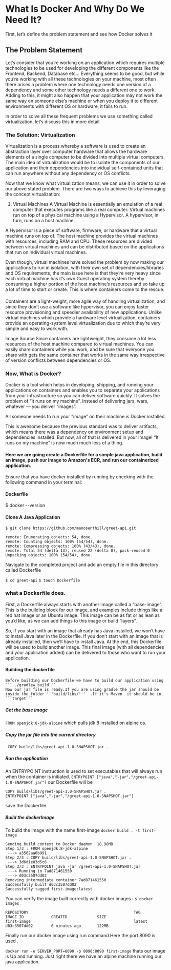 # What Is Docker And Why Do We Need It?
First, let’s define the problem statement and see how Docker solves it
## The Problem Statement
Let’s consider that you’re working on an application which requires multiple technologies to be used for developing the different components like the Frontend, Backend, Database etc… Everything seems to be good, but while you’re working with all these technologies on your machine, most often there arises a problem where one technology needs one version of a dependency and some other technology needs a different one to work. Adding to this, it might also happen that your application may not work the same way on someone else’s machine or when you deploy it to different environments with different OS or hardware, it fails to run.

In order to solve all these frequent problems we use something called virtualization, let’s discuss this in more detail

### The Solution: Virtualization
Virtualization is a process whereby a software is used to create an abstraction layer over computer hardware that allows the hardware elements of a single computer to be divided into multiple virtual computers. The main idea of virtualization would be to isolate the components of our application and their dependencies into individual self-contained units that can run anywhere without any dependency or OS conflicts.

Now that we know what virtualization means, we can use it in order to solve our above stated problem. There are two ways to achieve this by leveraging the concept virtualization:

1. Virtual Machines
A Virtual Machine is essentially an emulation of a real computer that executes programs like a real computer. Virtual machines run on top of a physical machine using a Hypervisor. A hypervisor, in turn, runs on a host machine.

A Hypervisor is a piece of software, firmware, or hardware that a virtual machine runs on top of. The host machine provides the virtual machines with resources, including RAM and CPU. These resources are divided between virtual machines and can be distributed based on the applications that run on individual virtual machines.


Even though, virtual machines have solved the problem by now making our applications to run in isolation, with their own set of dependencies/libraries and OS requirements, the main issue here is that they’re very heavy since each virtual machine has it’s own Guest operating system thereby consuming a higher portion of the host machine’s resources and so take up a lot of time to start or create. This is where containers come to the rescue.
####
Containers are a light-weight, more agile way of handling virtualization, and since they don’t use a software like hypervisor, you can enjoy faster resource provisioning and speedier availability of new applications. Unlike virtual machines which provide a hardware level virtualization, containers provide an operating-system level virtualization due to which they’re very simple and easy to work with.


Image Source
Since containers are lightweight, they consume a lot less resources of the host machine compared to virtual machines. You can easily share containers while you work, and be sure that everyone you share with gets the same container that works in the same way irrespective of version conflicts between dependencies or OS.

### Now, What is Docker?
Docker is a tool which helps in developing, shipping, and running your applications on containers and enables you to separate your applications from your infrastructure so you can deliver software quickly.
It solves the problem of “it runs on my machine”. Instead of delivering jars, wars, whatever — you deliver “images”.

All someone needs to run your “image” on their machine is Docker installed.

This is awesome because the previous standard was to deliver artifacts, which means there was a dependency on environment setup and dependencies installed. But now, all of that is delivered in your image! “It runs on my machine” is now much much less of a thing.

#### Here we are going create a Dockerfile for a simple java application, build an image, push our image to Amazon's ECR, and run our containerized application.
Ensure that you have docker installed by running by checking with the following command in your terminal:

#### Dockerfile
$ docker --version
#### Clone A Java Application
```$ git clone https://github.com/manosenthill/greet-api.git```

```Cloning into 'greet-api'...
remote: Enumerating objects: 54, done.
remote: Counting objects: 100% (54/54), done.
remote: Compressing objects: 100% (43/43), done.
remote: Total 54 (delta 13), reused 22 (delta 0), pack-reused 0
Unpacking objects: 100% (54/54), done.
```
Navigate to the completed project and add an empty file in this directory called Dockerfile 

```$ cd greet-api```
```$ touch Dockerfile```

### what a Dockerfile does.
First, a Dockerfile always starts with another image called a “base-image”. This is the building block for our image, and examples include things like a red hat image or an Ubuntu image. This image can be as fat or as lean as you’d like, as we can add things to this image or build “layers”.

So, if you start with an image that already has Java installed, we won’t have to install Java later in the Dockerfile. If you don’t start with an image that is already installed, then we’ll have to install Java. At the end, this Dockerfile will be used to build another image. This final image (with all dependencies and your application added) can be delivered to those who want to run your application.

#### Building the dockerfile
    Before building our Dockerfile we have to build our application using
    ``` ./gradlew build```
    Now our jar file is ready.If you are using gradle the jar should be inside the folder '''build/libs/'''  .If it's Maven  it should be in ```target```
##### Get the base image
```FROM openjdk:8-jdk-alpine```
 which pulls jdk 8 installed on alpine os.
##### Copy the jar file into the current directory
``` COPY build/libs/greet-api-1.0-SNAPSHOT.jar .```
##### Run the application
An ENTRYPOINT instruction is used to set executables that will always run when the container is initiated.
```ENTRYPOINT ["java","-jar","/greet-api-1.0-SNAPSHOT.jar"]```
our Dockerfile will be 
``` FROM openjdk:8-jdk-alpine
COPY build/libs/greet-api-1.0-SNAPSHOT.jar .
ENTRYPOINT ["java","-jar","/greet-api-1.0-SNAPSHOT.jar"] 
```
save the Dockerfile.
##### Build the dockerImage
To build the image with the name first-image
```docker build . -t first-image```
```
Sending build context to Docker daemon  18.98MB
Step 1/3 : FROM openjdk:8-jdk-alpine
 ---> a3562aa0b991
Step 2/3 : COPY build/libs/greet-api-1.0-SNAPSHOT.jar .
 ---> 3d6d1e83d5c6
Step 3/3 : ENTRYPOINT java -jar /greet-api-1.0-SNAPSHOT.jar
 ---> Running in 7ad871461550
 ---> d03c3507dd02
Removing intermediate container 7ad871461550
Successfully built d03c3507dd02
Successfully tagged first-image:latest
```
You can verify the image built correctly with docker images :
```$ docker images ```
```
REPOSITORY                                              TAG                 IMAGE ID            CREATED             SIZE
first-image                                             latest              d03c3507dd02        6 minutes ago       122MB
```
Finally run our docker image using run command.Here the port 8090 is used .


```docker run -e SERVER_PORT=8090 -p 8090:8090 first-image```
thats our image is Up and running. Just right there we have an alpine machine running our java application. 
